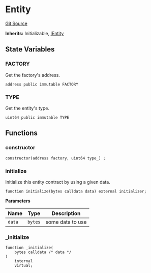 # Entity
[Git Source](https://github.com/symbioticfi/core/blob/0515f07ba8e6512d27a7c84c3818ae0c899b4806/src/contracts/common/Entity.sol)

**Inherits:**
Initializable, [IEntity](/Users/andreikorokhov/symbiotic/core/docs/autogen/src/src/interfaces/common/IEntity.sol/interface.IEntity.md)


## State Variables
### FACTORY
Get the factory's address.


```solidity
address public immutable FACTORY
```


### TYPE
Get the entity's type.


```solidity
uint64 public immutable TYPE
```


## Functions
### constructor


```solidity
constructor(address factory, uint64 type_) ;
```

### initialize

Initialize this entity contract by using a given data.


```solidity
function initialize(bytes calldata data) external initializer;
```
**Parameters**

|Name|Type|Description|
|----|----|-----------|
|`data`|`bytes`|some data to use|


### _initialize


```solidity
function _initialize(
    bytes calldata /* data */
)
    internal
    virtual;
```

